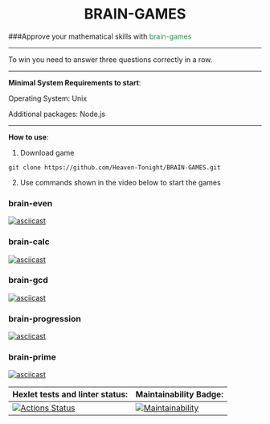<h1  align="center">BRAIN-GAMES</h1> 
###Approve your mathematical skills with <span style="color:#2E8B57">brain-games</span>

___

To win you need to answer three questions correctly in a row.

___

**Minimal System Requirements to start**:

Operating System: Unix

Additional packages: Node.js
___

**How to use**:

1. Download game

```git clone https://github.com/Heaven-Tonight/BRAIN-GAMES.git```

2. Use commands shown in the video below to start the games

### brain-even 
[![asciicast](https://asciinema.org/a/i3oov5AzNsTsp0XSPKBe2V9wF.svg)](https://asciinema.org/a/i3oov5AzNsTsp0XSPKBe2V9wF)

### brain-calc 
[![asciicast](https://asciinema.org/a/i3oov5AzNsTsp0XSPKBe2V9wF.svg)](https://asciinema.org/a/yF6itu5PO3xdkxlyA2pS4ZGFD)

### brain-gcd 
[![asciicast](https://asciinema.org/a/i3oov5AzNsTsp0XSPKBe2V9wF.svg)](https://asciinema.org/a/RgbKYW21rKD0DeBaGvXzlXAiR)

### brain-progression
[![asciicast](https://asciinema.org/a/i3oov5AzNsTsp0XSPKBe2V9wF.svg)](https://asciinema.org/a/sJePcq3S8LexNDV4KxiA1Lc9H)

### brain-prime
[![asciicast](https://asciinema.org/a/i3oov5AzNsTsp0XSPKBe2V9wF.svg)](https://asciinema.org/a/XT79bqtPMT1NBbGNQfIOpvMPf)


| Hexlet tests and linter status: | Maintainability Badge:|
|------------------------------------|--------------------------|
|[![Actions Status](https://github.com/Heaven-Tonight/frontend-project-44/actions/workflows/hexlet-check.yml/badge.svg)](https://github.com/Heaven-Tonight/frontend-project-44/actions)|[![Maintainability](https://api.codeclimate.com/v1/badges/3c5b49a9948f4f4c88f7/maintainability)](https://codeclimate.com/github/Heaven-Tonight/frontend-project-44/maintainability) |
